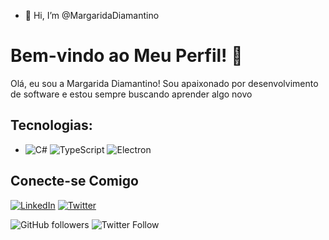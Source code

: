 - 👋 Hi, I’m @MargaridaDiamantino
# Bem-vindo ao Meu Perfil! 👋

Olá, eu sou a Margarida Diamantino! Sou apaixonado por desenvolvimento de software e estou sempre buscando aprender algo novo

## Tecnologias:
  - ![C#](https://img.shields.io/badge/-C%23-239120?style=for-the-badge&logo=c-sharp&logoColor=white)
   ![TypeScript](https://img.shields.io/badge/-TypeScript-3178C6?style=for-the-badge&logo=typescript&logoColor=white)
   ![Electron](https://img.shields.io/badge/-Electron-47848F?style=for-the-badge&logo=electron&logoColor=white)



## Conecte-se Comigo

[![LinkedIn](link_para_seu_perfil_no_LinkedIn)](link_para_seu_perfil_no_LinkedIn)
[![Twitter](link_para_seu_perfil_no_Twitter)](link_para_seu_perfil_no_Twitter)

![GitHub followers](https://img.shields.io/github/followers/seu_usuario?style=social)
![Twitter Follow](https://img.shields.io/twitter/follow/seu_usuario?style=social)

